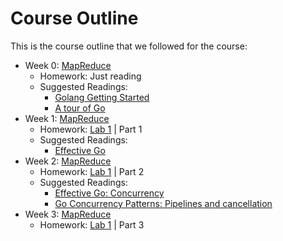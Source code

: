 # Course Outline

This is the course outline that we followed for the course:

* Week 0: [MapReduce](readings/mapreduce.pdf)
  - Homework: Just reading
  - Suggested Readings:
    - [Golang Getting Started](https://golang.org/doc/install) 
    - [A tour of Go](https://tour.golang.org/welcome/1)
* Week 1: [MapReduce](readings/mapreduce.pdf)
  - Homework: [Lab 1](labs/lab-1.html) | Part 1
  - Suggested Readings:
    - [Effective Go](https://golang.org/doc/effective_go.html)
* Week 2: [MapReduce](readings/mapreduce.pdf)
  - Homework: [Lab 1](labs/lab-1.html) | Part 2
  - Suggested Readings:
    - [Effective Go: Concurrency](https://golang.org/doc/effective_go.html#concurrency)
    - [Go Concurrency Patterns: Pipelines and cancellation](https://blog.golang.org/pipelines)
* Week 3: [MapReduce](readings/mapreduce.pdf)
  - Homework: [Lab 1](labs/lab-1.html) | Part 3


